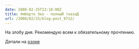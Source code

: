 ```yaml
---
date: 2008-02-25T13:18:00Z
title: Умберто Эко - полныЙ !назаД
url: /2008/02/25/blog-post_9712/
---
```


На злобу дня. 
Рекомендую всем к обязательному прочтению.

Детали на <a href="http://www.ozon.ru/context/detail/id/3521562/" target="_blank">озоне</a>
